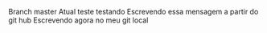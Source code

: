 Branch master Atual
teste
testando
Escrevendo essa mensagem a partir do git hub
Escrevendo agora no meu git local